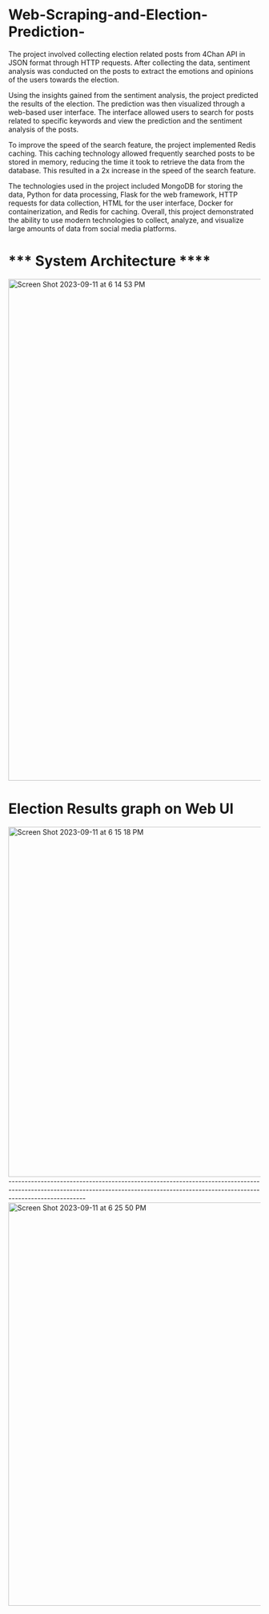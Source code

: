 # Web-Scraping-and-Election-Prediction-

The project involved collecting election related posts from 4Chan API in JSON format through HTTP requests. After collecting the data, sentiment analysis was conducted on the posts to extract the emotions and opinions of the users towards the election.

Using the insights gained from the sentiment analysis, the project predicted the results of the election. The prediction was then visualized through a web-based user interface. The interface allowed users to search for posts related to specific keywords and view the prediction and the sentiment analysis of the posts.

To improve the speed of the search feature, the project implemented Redis caching. This caching technology allowed frequently searched posts to be stored in memory, reducing the time it took to retrieve the data from the database. This resulted in a 2x increase in the speed of the search feature.

The technologies used in the project included MongoDB for storing the data, Python for data processing, Flask for the web framework, HTTP requests for data collection, HTML for the user interface, Docker for containerization, and Redis for caching. Overall, this project demonstrated the ability to use modern technologies to collect, analyze, and visualize large amounts of data from social media platforms.

# *** System Architecture ****

<img width="1000" alt="Screen Shot 2023-09-11 at 6 14 53 PM" src="https://github.com/AthiraNirmal/Web-Scraping-and-Election-Prediction-/assets/63495996/044ee8e8-27e4-4bcd-97bf-0e6af3dfb814">

# Election Results graph on Web UI
<img width="698" alt="Screen Shot 2023-09-11 at 6 15 18 PM" src="https://github.com/AthiraNirmal/Web-Scraping-and-Election-Prediction-/assets/63495996/f7dc255a-d741-47d0-a387-791d4ac67449">
------------------------------------------------------------------------------------------------------------------------------------------------------------------------------------
<img width="804" alt="Screen Shot 2023-09-11 at 6 25 50 PM" src="https://github.com/AthiraNirmal/Web-Scraping-and-Election-Prediction-/assets/63495996/dcecfc59-d7b3-401f-a0c5-03a47440c0d6">


